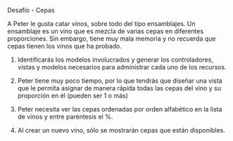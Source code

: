 Desafío - Cepas

A Peter le gusta catar vinos, sobre todo del tipo ensamblajes. Un ensamblaje es un vino que
es mezcla de varias cepas en diferentes proporciones. Sin embargo, tiene muy mala
memoria y no recuerda que cepas tienen los vinos que ha probado.

1. Identificarás los modelos involucrados y generar los controladores, vistas y modelos
necesarios para administrar cada uno de los recursos.

2. Peter tiene muy poco tiempo, por lo que tendrás que diseñar una vista que le permita
asignar de manera rápida todas las cepas del vino y su proporción en él (pueden ser
1 o más)

3. Peter necesita ver las cepas ordenadas por orden alfabético en la lista de vinos y
entre paréntesis el %.

4. Al crear un nuevo vino, sólo se mostrarán cepas que están disponibles.
